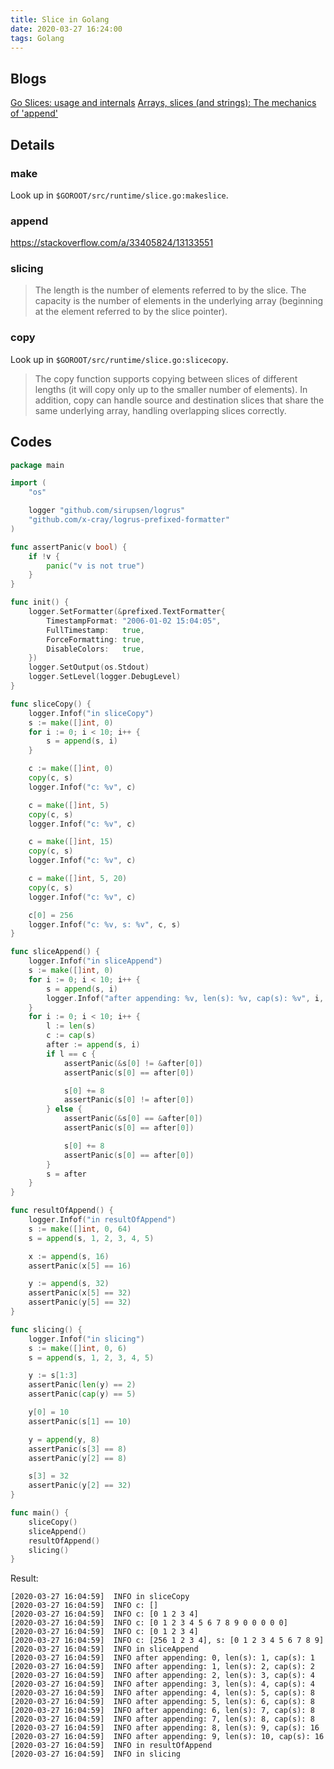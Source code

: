 ```yaml
---
title: Slice in Golang
date: 2020-03-27 16:24:00
tags: Golang
---
```


## Blogs
[Go Slices: usage and internals](https://blog.golang.org/slices-intro)
[Arrays, slices (and strings): The mechanics of 'append'](https://blog.golang.org/slices)

## Details
### make
Look up in `$GOROOT/src/runtime/slice.go:makeslice`.

### append
https://stackoverflow.com/a/33405824/13133551

### slicing
> The length is the number of elements referred to by the slice. The capacity is the number of elements in the underlying array (beginning at the element referred to by the slice pointer).

### copy
Look up in `$GOROOT/src/runtime/slice.go:slicecopy`.
> The copy function supports copying between slices of different lengths (it will copy only up to the smaller number of elements). In addition, copy can handle source and destination slices that share the same underlying array, handling overlapping slices correctly.

## Codes
```go
package main

import (
	"os"

	logger "github.com/sirupsen/logrus"
	"github.com/x-cray/logrus-prefixed-formatter"
)

func assertPanic(v bool) {
	if !v {
		panic("v is not true")
	}
}

func init() {
	logger.SetFormatter(&prefixed.TextFormatter{
		TimestampFormat: "2006-01-02 15:04:05",
		FullTimestamp:   true,
		ForceFormatting: true,
		DisableColors:   true,
	})
	logger.SetOutput(os.Stdout)
	logger.SetLevel(logger.DebugLevel)
}

func sliceCopy() {
	logger.Infof("in sliceCopy")
	s := make([]int, 0)
	for i := 0; i < 10; i++ {
		s = append(s, i)
	}

	c := make([]int, 0)
	copy(c, s)
	logger.Infof("c: %v", c)

	c = make([]int, 5)
	copy(c, s)
	logger.Infof("c: %v", c)

	c = make([]int, 15)
	copy(c, s)
	logger.Infof("c: %v", c)

	c = make([]int, 5, 20)
	copy(c, s)
	logger.Infof("c: %v", c)

	c[0] = 256
	logger.Infof("c: %v, s: %v", c, s)
}

func sliceAppend() {
	logger.Infof("in sliceAppend")
	s := make([]int, 0)
	for i := 0; i < 10; i++ {
		s = append(s, i)
		logger.Infof("after appending: %v, len(s): %v, cap(s): %v", i, len(s), cap(s))
	}
	for i := 0; i < 10; i++ {
		l := len(s)
		c := cap(s)
		after := append(s, i)
		if l == c {
			assertPanic(&s[0] != &after[0])
			assertPanic(s[0] == after[0])

			s[0] += 8
			assertPanic(s[0] != after[0])
		} else {
			assertPanic(&s[0] == &after[0])
			assertPanic(s[0] == after[0])

			s[0] += 8
			assertPanic(s[0] == after[0])
		}
		s = after
	}
}

func resultOfAppend() {
	logger.Infof("in resultOfAppend")
	s := make([]int, 0, 64)
	s = append(s, 1, 2, 3, 4, 5)

	x := append(s, 16)
	assertPanic(x[5] == 16)

	y := append(s, 32)
	assertPanic(x[5] == 32)
	assertPanic(y[5] == 32)
}

func slicing() {
	logger.Infof("in slicing")
	s := make([]int, 0, 6)
	s = append(s, 1, 2, 3, 4, 5)

	y := s[1:3]
	assertPanic(len(y) == 2)
	assertPanic(cap(y) == 5)

	y[0] = 10
	assertPanic(s[1] == 10)

	y = append(y, 8)
	assertPanic(s[3] == 8)
	assertPanic(y[2] == 8)

	s[3] = 32
	assertPanic(y[2] == 32)
}

func main() {
	sliceCopy()
	sliceAppend()
	resultOfAppend()
	slicing()
}
```
Result:
```
[2020-03-27 16:04:59]  INFO in sliceCopy
[2020-03-27 16:04:59]  INFO c: []
[2020-03-27 16:04:59]  INFO c: [0 1 2 3 4]
[2020-03-27 16:04:59]  INFO c: [0 1 2 3 4 5 6 7 8 9 0 0 0 0 0]
[2020-03-27 16:04:59]  INFO c: [0 1 2 3 4]
[2020-03-27 16:04:59]  INFO c: [256 1 2 3 4], s: [0 1 2 3 4 5 6 7 8 9]
[2020-03-27 16:04:59]  INFO in sliceAppend
[2020-03-27 16:04:59]  INFO after appending: 0, len(s): 1, cap(s): 1
[2020-03-27 16:04:59]  INFO after appending: 1, len(s): 2, cap(s): 2
[2020-03-27 16:04:59]  INFO after appending: 2, len(s): 3, cap(s): 4
[2020-03-27 16:04:59]  INFO after appending: 3, len(s): 4, cap(s): 4
[2020-03-27 16:04:59]  INFO after appending: 4, len(s): 5, cap(s): 8
[2020-03-27 16:04:59]  INFO after appending: 5, len(s): 6, cap(s): 8
[2020-03-27 16:04:59]  INFO after appending: 6, len(s): 7, cap(s): 8
[2020-03-27 16:04:59]  INFO after appending: 7, len(s): 8, cap(s): 8
[2020-03-27 16:04:59]  INFO after appending: 8, len(s): 9, cap(s): 16
[2020-03-27 16:04:59]  INFO after appending: 9, len(s): 10, cap(s): 16
[2020-03-27 16:04:59]  INFO in resultOfAppend
[2020-03-27 16:04:59]  INFO in slicing

```